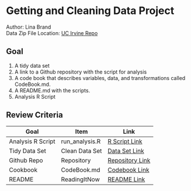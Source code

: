 # Getting and Cleaning Data Project
Author: Lina Brand <br />
Data Zip File Location: [UC Irvine Repo](https://d396qusza40orc.cloudfront.net/getdata%2Fprojectfiles%2FUCI%20HAR%20Dataset.zip "Clicking will download the data")

## Goal
1. A tidy data set 
2. A link to a Github repository with the script for analysis 
3. A code book that describes variables, data, and transformations called CodeBook.md. 
4. A README.md with the scripts. 
4. Analysis R Script

## Review Criteria

Goal | Item | Link
--- | --- | ---
Analysis R Script |  run_analysis.R |  [R Script Link](https://github.com/LinaBrand/Getting-and-Cleaning-Data-Course-Project/blob/main/run_analysis.r "run_analysis.R")
Tidy Data Set |  Clean Data Set |  [Data Set Link](https://github.com/LinaBrand/Getting-and-Cleaning-Data-Course-Project/blob/main/tidydata.txt")
Github Repo | Repository |  [Repository Link](https://github.com/LinaBrand/Getting-and-Cleaning-Data-Course-Project/ "Click to check the repository")
Cookbook | CodeBook.md |  [Codebook Link](https://github.com/mGalarnyk/datasciencecoursera/blob/master/3_Getting_and_Cleaning_Data/projects/CodeBook.md "CodeBook.md")
README | ReadingItNow |  [README Link](https://github.com/LinaBrand/Getting-and-Cleaning-Data-Course-Project/blob/main/README.md "README.md")
